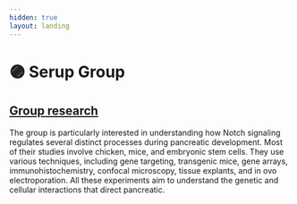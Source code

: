 ```yaml
---
hidden: true
layout: landing
---
```


# 🟣 Serup Group

## [Group research](https://renew.ku.dk/research/reseach-groups/serup-group/#collapse-1582021919959)

The group is particularly interested in understanding how Notch signaling regulates several distinct processes during pancreatic development. Most of their studies involve chicken, mice, and embryonic stem cells. They use various techniques, including gene targeting, transgenic mice, gene arrays, immunohistochemistry, confocal microscopy, tissue explants, and in ovo electroporation. All these experiments aim to understand the genetic and cellular interactions that direct pancreatic.
